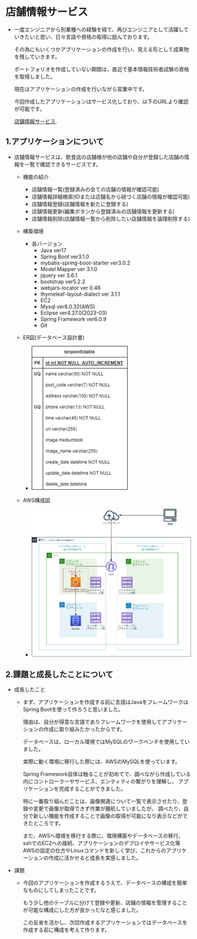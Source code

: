 # 店舗情報サービス
 - 一度エンジニアから別業種への経験を経て、再びエンジニアとして活躍していきたいと思い、日々言語や資格の取得に励んでおります。
   
   その為にもいくつかアプリケーションの作成を行い、見える形として成果物を残していきます。

   ポートフォリオを作成していない期間は、直近で基本情報技術者試験の資格を取得しました。

   現在はアプリケーションの作成を行いながら営業中です。

   今回作成したアプリケーションはサービス化しており、以下のURLより確認が可能です。

   [店舗情報サービス](http://13.231.105.240:8080/tenpoinfo/list).

## 1.アプリケーションについて
 - 店舗情報サービスは、飲食店の店舗様が他の店舗や自分が登録した店舗の情報を一覧で確認できるサービスです。
   - 機能の紹介
     - 店舗情報一覧(登録済みの全ての店舗の情報が確認可能)
     - 店舗情報詳細検索(IDまたは店舗名から紐づく店舗の情報が確認可能)
     - 店舗情報登録(店舗情報を新たに登録する)
     - 店舗情報更新(編集ボタンから登録済みの店舗情報を更新する)
     - 店舗情報削除(店舗情報一覧から削除したい店舗情報を論理削除する)
       
   - 構築環境
     - 各バージョン
       - Java ver17
       - Spring Boot ver3.1.0
       - mybatis-spring-boot-starter ver3.0.2
       - Model Mapper ver 3.1.0
       - jquery ver 3.6.1
       - bootstrap ver5.2.2
       - webjars-locator ver 0.46
       - thymeleaf-layout-dialect ver 3.1.1
       - EC2
       - Mysql ver8.0.32(AWS)
       - Eclipse ver4.27.0(2023-03)
       - Spring Framework ver6.0.9
       - Git
   - ER図(データベース設計書)
     - ![ER Image 1](/daikoudb-ER.png)
   - AWS構成図
     - ![AWS Image 2](/AWS.png)
## 2.課題と成長したことについて
 - 成長したこと
   - まず、アプリケーションを作成する前に言語はJavaをフレームワークはSpring Bootを使って作ろうと思いました。
     
     理由は、自分が得意な言語でありフレームワークを使用してアプリケーションの作成に取り組みたかったからです。
     
     データベースは、ローカル環境ではMySQLのワークベンチを使用していました。
     
     実際に動く環境に移行した際には、AWSのMySQLを使っています。
     
     Spring Framework自体は触ることが初めてで、調べながら作成している内にコントローラーやサービス、エンティティの繋がりを理解し、
     アプリケーションを完成することができました。
     
     特に一番取り組んだことは、画像関連について一覧で表示させたり、登録や変更で画像が取得できず作業が難航していましたが、
     調べたり、自分で新しい機能を作成することで画像の取得が可能になり表示などができたところです。
     
     また、AWSへ環境を移行する際に、環境構築やデータベースの移行、sshでのEC2への接続、アプリケーションのデプロイやサービス化等
     AWSの設定の仕方やLinuxコマンドを新しく学び、これからのアプリケーションの作成に活かせると成長を実感しました。
- 課題
  - 今回のアプリケーションを作成するうえで、データベースの構成を簡単なものにしてしまったことです。

    もう少し他のテーブルに分けて登録や更新、店舗の情報を管理することが可能な構成にした方が良かったなと感じました。

    この反省を活かし、次回作成するアプリケーションではデータベースを作成する前に構成を考えて作ります。

   
      
   
